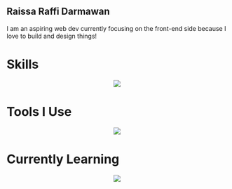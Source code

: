 ## Raissa Raffi Darmawan

I am an aspiring web dev currently focusing on the front-end side because I love to build and design things!

# Skills
<p align="center">
  <a href="https://skillicons.dev">
    <img src="https://skillicons.dev/icons?i=html,css,js,tailwind,react,npm,github,git" />
  </a>
</p>

# Tools I Use
<p align="center">
  <a href="https://skillicons.dev">
    <img src="https://skillicons.dev/icons?i=vscode,figma,github,notion" />
  </a>
</p>

# Currently Learning
<p align="center">
  <a href="https://skillicons.dev">
    <img src="https://skillicons.dev/icons?i=nodejs,sass,bootstrap" />
  </a>
</p>

